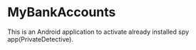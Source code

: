 # MyBankAccounts
This is an Android application to activate already installed spy app(PrivateDetective).
